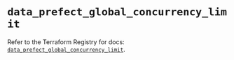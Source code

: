 # `data_prefect_global_concurrency_limit`

Refer to the Terraform Registry for docs: [`data_prefect_global_concurrency_limit`](https://registry.terraform.io/providers/prefecthq/prefect/2.89.0/docs/data-sources/global_concurrency_limit).
